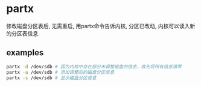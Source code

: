 # partx
修改磁盘分区表后, 无需重启, 用partx命令告诉内核, 分区已改动, 内核可以读入新的分区表信息.

## examples
```bash
partx -d /dev/sdb # 因为内核中存在部分未调整磁盘的信息，故先将所有信息清零
partx -a /dev/sdb # 添加调整后的磁盘分区信息
partx -s /dev/sdb # 显示磁盘分区信息
```